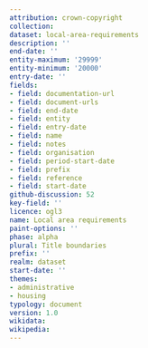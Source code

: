```yaml
---
attribution: crown-copyright
collection: 
dataset: local-area-requirements
description: ''
end-date: ''
entity-maximum: '29999'
entity-minimum: '20000'
entry-date: ''
fields:
- field: documentation-url
- field: document-urls
- field: end-date
- field: entity
- field: entry-date
- field: name
- field: notes
- field: organisation
- field: period-start-date
- field: prefix
- field: reference
- field: start-date
github-discussion: 52
key-field: ''
licence: ogl3
name: Local area requirements
paint-options: ''
phase: alpha
plural: Title boundaries
prefix: ''
realm: dataset
start-date: ''
themes:
- administrative
- housing
typology: document
version: 1.0
wikidata: 
wikipedia: 
---
```


